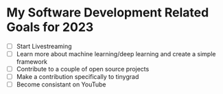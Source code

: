 # My Software Development Related Goals for 2023

- [ ] Start Livestreaming
- [ ] Learn more about machine learning/deep learning and create a simple framework
- [ ] Contribute to a couple of open source projects
- [ ] Make a contribution specifically to tinygrad
- [ ] Become consistant on YouTube
